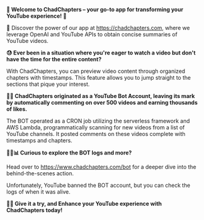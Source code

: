 **🌟 Welcome to ChadChapters – your go-to app for transforming your YouTube experience! 🌟**

🚀 Discover the power of our app at https://chadchapters.com, where we leverage OpenAI and YouTube APIs to obtain concise summaries of YouTube videos.

**😓 Ever been in a situation where you're eager to watch a video but don't have the time for the entire content?**

With ChadChapters, you can preview video content through organized chapters with timestamps.
This feature allows you to jump straight to the sections that pique your interest.

**🤖💬 ChadChapters originated as a YouTube Bot Account, leaving its mark by automatically commenting on over 500 videos and earning thousands of likes.**

The BOT operated as a CRON job utilizing the serverless framework and AWS Lambda, programmatically scanning for new videos from a list of YouTube channels.
It posted comments on these videos complete with timestamps and chapters.

**🕵️‍♂️📊 Curious to explore the BOT logs and more?** 

Head over to https://www.chadchapters.com/bot for a deeper dive into the behind-the-scenes action.

Unfortunately, YouTube banned the BOT account, but you can check the logs of when it was alive.

**🌈✨ Give it a try, and Enhance your YouTube experience with ChadChapters today!**
